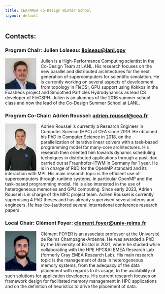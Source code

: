 ```yaml
---
title: CEA/NNSA Co-Design Winter School
layout: default
---
```


## Contacts: 

### Program Chair: Julien Loiseau: [jloiseau@lanl.gov](mailto:jloiseau@lanl.gov)

<div style="display:inline-block">
<img src="images/jloiseau.jpg" style="margin-right:15px; width: 20%; float: left;"/>
Julien is a High-Performance Computing scientist in the Co-Design Team at LANL. His research focuses on the new parallel and distributed architectures for the next generation of supercomputers for scientific simulation. He is currently working on several aspects of development from topology in FleCSI, GPU support using Kokkos in the Exasheds project and Smoothed Particles Hydrodynamics as lead CS developer of FleCSPH.
Julien is an alumnus of the 2016 summer school class and now the lead of the Co-Design Summer School at LANL.
</div>
<br/>

### Program Co-Chair: Adrien Roussel: [adrien.roussel@cea.fr](mailto:adrien.roussel@cea.fr)

<div style="display:inline-block">
<img src="images/roussel.jpeg" style="margin-right:15px; width: 20%; float: left;"/>
Adrien Roussel is currently a Research Engineer in Computer Science (HPC) at CEA since 2019. He obtained his PhD in Computer Science in 2018, on the parallelization of iterative linear solvers with a task-based programming model for many-core architectures. His research then oriented him towards dynamic scheduling techniques in distributed applications through a post-doc carried out at Fraunhofer-ITWM in Germany for 1 year.
He is in charge of R&D for the OpenMP standard and its interaction with MPI. His main research topic is the efficient use of supercomputers through runtime systems, in particular OpenMP and the task-based programming model. He is also interested in the use of heterogeneous memories and GPU computing.
Since early 2023, Adrien Roussel is in charge of the MPC project team.
Adrien Roussel is currently supervising 4 PhD theses and has already supervised several interns and engineers. He has (co-)authored several international conference research papers.
</div>
<br/>

### Local Chair: Clément Foyer: [clement.foyer@univ-reims.fr](mailto:clement.foyer@univ-reims.fr)

<div style="display:inline-block">
<img src="images/cfoyer.png" style="margin-right:15px; width: 20%; float: left;"/>
Clément FOYER is an associate professor at the Université de Reims Champagne-Ardenne. He was awarded a PhD by the University of Bristol in 2021, where he studied while collaborating with the HPE HPC&AI EMEA Research Lab (formerly Cray EMEA Research Lab).
His main research topic is the management of data in heterogeneous memory systems, from the adequacy of the data placement with regards to its usage, to the availability of such solutions for application developers.
His current research focuses on framework design for facilitated memory management in HPC applications and on the definition of heuristics to drive the placement of data.
</div>
